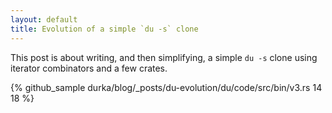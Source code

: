 ```yaml
---
layout: default
title: Evolution of a simple `du -s` clone
---
```


This post is about writing, and then simplifying, a simple `du -s` clone using iterator combinators and a few crates.

{% github_sample durka/blog/_posts/du-evolution/du/code/src/bin/v3.rs 14 18 %}

